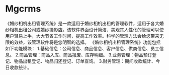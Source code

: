 # Mgcrms
 《婚纱相机出租管理系统》是一款适用于婚纱相机出租的管理软件，适用于各大婚纱相机出租公司或婚纱摄影店。该软件界面设计简洁、美观其人性化的管理可以使用户轻易上手，大大节省工作时间，提高工作效率。科学的管理方法会给您带来无限的效益，该管理软件将是您明智的选择。  《婚纱相机出租管理系统》功能包括如下功能模块：  1.基础信息：公司信息、商品信息、客户信息、供商信息、员工信息。  2.商品管理：商品入库、商品报废、库存明细。  3.业务管理：物品预订登记、物品出租登记、物品归还登记、订单查询。  3.财务管理：期间收款统计、今日收款统计。
